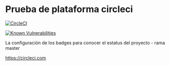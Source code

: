 # Prueba de plataforma circleci

[![CircleCI](https://circleci.com/gh/iqdavidh/node_ejemplo_circleci/tree/master.svg?style=svg)](https://circleci.com/gh/iqdavidh/node_ejemplo_circleci/tree/master)

[![Known Vulnerabilities](https://snyk.io//test/github/iqdavidh/node_ejemplo_circleci/badge.svg?targetFile=package.json)](https://snyk.io//test/github/iqdavidh/node_ejemplo_circleci?targetFile=package.json)

La configuración de los badges para conocer el estatus del proyecto - rama master


https://circleci.com
